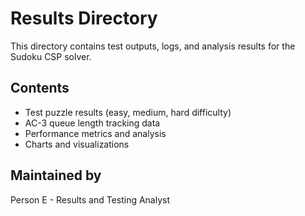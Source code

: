 # Results Directory

This directory contains test outputs, logs, and analysis results for the Sudoku CSP solver.

## Contents
- Test puzzle results (easy, medium, hard difficulty)
- AC-3 queue length tracking data
- Performance metrics and analysis
- Charts and visualizations

## Maintained by
Person E - Results and Testing Analyst
